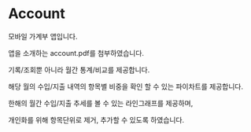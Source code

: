 # Account

모바일 가계부 앱입니다.

앱을 소개하는 account.pdf를 첨부하였습니다.

기록/조회뿐 아니라 월간 통계/비교를 제공합니다.

해당 월의 수입/지출 내역의 항목별 비중을 확인 할 수 있는 파이차트를 제공합니다.

한해의 월간 수입/지출 추세를 볼 수 있는 라인그래프를 제공하며,

개인화를 위해 항목단위로 제거, 추가할 수 있도록 하였습니다.
